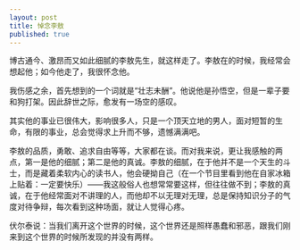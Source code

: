 ```yaml
---
layout: post
title: 悼念李敖
published: true
---
```


博古通今、激昂而又如此细腻的李敖先生，就这样走了。李敖在的时候，我经常会想起他；如今他走了，我很怀念他。

我伤感之余，首先想到的一个词就是“壮志未酬”。他说他是孙悟空，但是一辈子要和狗打架。因此辞世之际，愈发有一场空的感叹。

其实他的事业已很伟大，影响很多人，只是一个顶天立地的男人，面对短暂的生命，有限的事业，总会觉得求上升而不够，遗憾满满吧。

李敖的品质，勇敢、追求自由等等，大家都在谈。而对我来说，更让我感触的两点，第一是他的细腻；第二是他的真诚。李敖的细腻，在于他并不是一个天生的斗士，而是藏着柔软内心的读书人，他会硬拗自己（在一个节目里看到他在自家冰箱上贴着：一定要快乐）——我这般俗人也想常常要这样，但往往做不到；李敖的真诚，在于他经常面对不讲理的人，而他却不以无理对无理，总是保持知识分子的气度对待争辩，每次看到这种场面，就让人觉得心疼。

伏尔泰说：当我们离开这个世界的时候，这个世界还是照样愚蠢和邪恶，跟我们刚来到这个世界的时候所发现的并没有两样。

